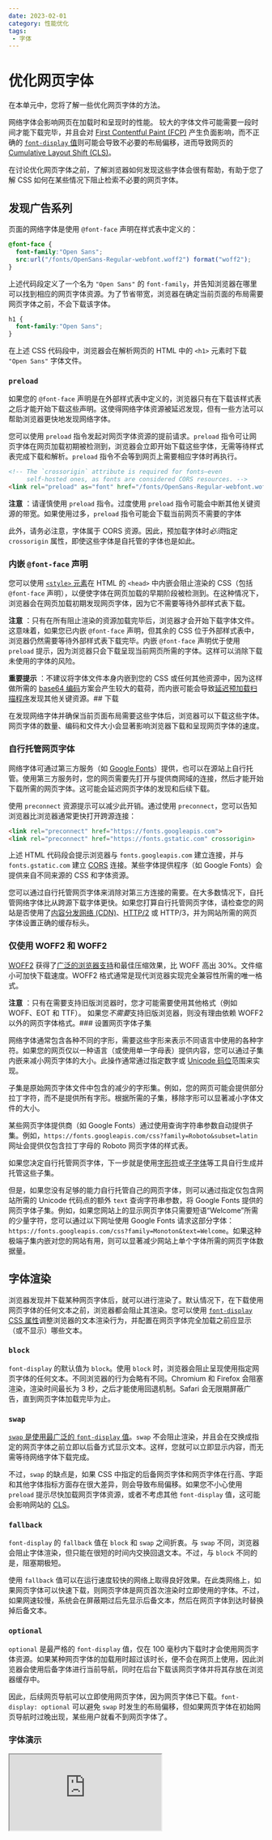 ```yaml
---
date: 2023-02-01
category: 性能优化
tags:
 - 字体
---
```

# 优化网页字体

在本单元中，您将了解一些优化网页字体的方法。

网络字体会影响网页在加载时和呈现时的性能。 较大的字体文件可能需要一段时间才能下载完毕，并且会对 [First Contentful Paint (FCP)](https://web.dev/articles/fcp) 产生负面影响，而不正确的 [`font-display` 值](https://developer.mozilla.org/docs/Web/CSS/@font-face/font-display)则可能会导致不必要的布局偏移，进而导致网页的[Cumulative Layout Shift (CLS)](https://web.dev/articles/cls)。

在讨论优化网页字体之前，了解浏览器如何发现这些字体会很有帮助，有助于您了解 CSS 如何在某些情况下阻止检索不必要的网页字体。

## 发现广告系列

页面的网络字体是使用 `@font-face` 声明在样式表中定义的：

```css
@font-face {
  font-family:"Open Sans";
  src:url("/fonts/OpenSans-Regular-webfont.woff2") format("woff2");
}
```

上述代码段定义了一个名为 `"Open Sans"` 的 `font-family`，并告知浏览器在哪里可以找到相应的网页字体资源。为了节省带宽，浏览器在确定当前页面的布局需要网页字体之前，不会下载该字体。

```css
h1 {
  font-family:"Open Sans";
}
```

在上述 CSS 代码段中，浏览器会在解析网页的 HTML 中的 `<h1>` 元素时下载 `"Open Sans"` 字体文件。

### `preload`

如果您的 `@font-face` 声明是在外部样式表中定义的，浏览器只有在下载该样式表之后才能开始下载这些声明。这使得网络字体资源被延迟发现，但有一些方法可以帮助浏览器更快地发现网络字体。

您可以使用 `preload` 指令发起对网页字体资源的提前请求。`preload` 指令可让网页字体在网页加载初期被检测到，浏览器会立即开始下载这些字体，无需等待样式表完成下载和解析。`preload` 指令不会等到网页上需要相应字体时再执行。

```html
<!-- The `crossorigin` attribute is required for fonts—even
     self-hosted ones, as fonts are considered CORS resources. -->
<link rel="preload" as="font" href="/fonts/OpenSans-Regular-webfont.woff2" crossorigin>
```

**注意** ：请谨慎使用 `preload` 指令。过度使用 `preload` 指令可能会中断其他关键资源的带宽。如果使用过多，`preload` 指令可能会下载当前网页不需要的字体

此外，请务必注意，字体属于 CORS 资源。因此，预加载字体时*必须*指定 `crossorigin` 属性，即使这些字体是自托管的字体也是如此。

### 内嵌 `@font-face` **声明**

您可以使用 [`<style>` 元素](https://developer.mozilla.org/docs/Web/HTML/Element/style)在 HTML 的 `<head>` 中内嵌会阻止渲染的 CSS（包括 `@font-face` 声明），以便使字体在网页加载的早期阶段被检测到。在这种情况下，浏览器会在网页加载初期发现网页字体，因为它不需要等待外部样式表下载。

**注意** ：只有在所有阻止渲染的资源加载完毕后，浏览器才会开始下载字体文件。这意味着，如果您已内嵌 `@font-face` 声明，但其余的 CSS 位于外部样式表中，浏览器仍然需要等待外部样式表下载完毕。内嵌 `@font-face` 声明优于使用 `preload` 提示，因为浏览器只会下载呈现当前网页所需的字体。这样可以消除下载未使用的字体的风险。

**重要提示** ：不建议将字体文件本身内嵌到您的 CSS 或任何其他资源中，因为这样做所需的 [base64 编码](https://developer.mozilla.org/docs/Glossary/Base64)方案会产生较大的载荷，而内嵌可能会导致[延迟预加载扫描程序](https://web.dev/articles/preload-scanner#inlining_too_many_resources)发现其他关键资源。## 下载

在发现网络字体并确保当前页面布局需要这些字体后，浏览器可以下载这些字体。网页字体的数量、编码和文件大小会显著影响浏览器下载和呈现网页字体的速度。

### 自行托管网页字体

网络字体可通过第三方服务（如 [Google Fonts](https://fonts.google.com/)）提供，也可以在源站上自行托管。使用第三方服务时，您的网页需要先打开与提供商网域的连接，然后才能开始下载所需的网页字体。这可能会延迟网页字体的发现和后续下载。

使用 `preconnect` 资源提示可以减少此开销。通过使用 `preconnect`，您可以告知浏览器比浏览器通常更快打开跨源连接：

```html
<link rel="preconnect" href="https://fonts.googleapis.com">  
<link rel="preconnect" href="https://fonts.gstatic.com" crossorigin>
```

上述 HTML 代码段会提示浏览器与 `fonts.googleapis.com` 建立连接，并与 `fonts.gstatic.com` 建立 [CORS](https://developer.mozilla.org/docs/Web/HTTP/CORS) 连接。某些字体提供程序（如 Google Fonts）会提供来自不同来源的 CSS 和字体资源。

您可以通过自行托管网页字体来消除对第三方连接的需要。在大多数情况下，自托管网络字体比从跨源下载字体更快。如果您打算自行托管网页字体，请检查您的网站是否使用了[内容分发网络 (CDN)](https://web.dev/articles/content-delivery-networks)、[HTTP/2](https://web.dev/articles/performance-http2) 或 HTTP/3，并为网站所需的网页字体设置正确的缓存标头。

### 仅使用 WOFF2 和 WOFF2

[WOFF2](https://www.w3.org/TR/WOFF2/) 获得了[广泛的浏览器支持](https://caniuse.com/woff2)和最佳压缩效果，比 WOFF 高出 30%。文件缩小可加快下载速度。WOFF2 格式通常是现代浏览器实现完全兼容性所需的唯一格式。

**注意** ：只有在需要支持旧版浏览器时，您才可能需要使用其他格式（例如 WOFF、EOT 和 TTF）。 如果您*不需要*支持旧版浏览器，则没有理由依赖 WOFF2 以外的网页字体格式。### 设置网页字体子集

网络字体通常包含各种不同的字形，需要这些字形来表示不同语言中使用的各种字符。如果您的网页仅以一种语言（或使用单一字母表）提供内容，您可以通过子集内嵌来减小网页字体的大小。此操作通常通过指定数字或 [Unicode 码位](https://en.wikipedia.org/wiki/Code_point#In_Unicode)范围来实现。

子集是原始网页字体文件中包含的减少的字形集。例如，您的网页可能会提供部分拉丁字符，而不是提供所有字形。根据所需的子集，移除字形可以显著减小字体文件的大小。

某些网页字体提供商（如 Google Fonts）通过使用查询字符串参数自动提供子集。例如，`https://fonts.googleapis.com/css?family=Roboto&subset=latin` 网址会提供仅包含拉丁字母的 Roboto 网页字体的样式表。

如果您决定自行托管网页字体，下一步就是使用[字形符](https://github.com/zachleat/glyphhanger)或[子字体](https://github.com/Munter/subfont)等工具自行生成并托管这些子集。

但是，如果您没有足够的能力自行托管自己的网页字体，则可以通过指定仅包含网站所需的 Unicode 代码点的额外 `text` 查询字符串参数，将 Google Fonts 提供的网页字体子集。例如，如果您网站上的显示网页字体只需要短语“Welcome”所需的少量字符，您可以通过以下网址使用 Google Fonts 请求这部分字体：`https://fonts.googleapis.com/css?family=Monoton&text=Welcome`。如果这种极端子集内嵌对您的网站有用，则可以显著减少网站上单个字体所需的网页字体数据量。

## 字体渲染

浏览器发现并下载某种网页字体后，就可以进行渲染了。默认情况下，在下载使用网页字体的任何文本之前，浏览器都会阻止其渲染。您可以使用 [`font-display` CSS 属性](https://developer.mozilla.org/docs/Web/CSS/@font-face/font-display)调整浏览器的文本渲染行为，并配置在网页字体完全加载之前应显示（或不显示）哪些文本。

### `block`

`font-display` 的默认值为 `block`。使用 `block` 时，浏览器会阻止呈现使用指定网页字体的任何文本。不同浏览器的行为会略有不同。Chromium 和 Firefox 会阻塞渲染，渲染时间最长为 3 秒，之后才能使用回退机制。Safari 会无限期屏蔽广告，直到网页字体加载完毕为止。

### `swap`

[`swap` 是使用最广泛的 `font-display` 值](https://almanac.httparchive.org/en/2022/fonts#fig-13)。`swap` 不会阻止渲染，并且会在交换成指定的网页字体之前立即以后备方式显示文本。这样，您就可以立即显示内容，而无需等待网络字体下载完成。

不过，`swap` 的缺点是，如果 CSS 中指定的后备网页字体和网页字体在行高、字距和其他字体指标方面存在很大差异，则会导致布局偏移。如果您不小心使用 `preload` 提示尽快加载网页字体资源，或者不考虑其他 `font-display` 值，这可能会影响网站的 [CLS](https://web.dev/articles/cls)。

### `fallback`

`font-display` 的 `fallback` 值在 `block` 和 `swap` 之间折衷。与 `swap` 不同，浏览器会阻止字体渲染，但只能在很短的时间内交换回退文本。不过，与 `block` 不同的是，阻塞期极短。

使用 `fallback` 值可以在运行速度较快的网络上取得良好效果。在此类网络上，如果网页字体可以快速下载，则网页字体是网页首次渲染时立即使用的字体。不过，如果网速较慢，系统会在屏蔽期过后先显示后备文本，然后在网页字体到达时替换掉后备文本。

### `optional`

`optional` 是最严格的 `font-display` 值，仅在 100 毫秒内下载时才会使用网页字体资源。如果某种网页字体的加载用时超过该时长，便不会在网页上使用，因此浏览器会使用后备字体进行当前导航，同时在后台下载该网页字体并将其存放在浏览器缓存中。

因此，后续网页导航可以立即使用网页字体，因为网页字体已下载。`font-display: optional` 可以避免 `swap` 时发生的布局偏移，但如果网页字体在初始网页导航时过晚出现，某些用户就看不到网页字体了。

### 字体演示

<iframe allow="camera; clipboard-read; clipboard-write; encrypted-media; geolocation; microphone; midi" loading="lazy" src="https://glitch.com/embed/#!/embed/learn-performance-fonts?attributionHidden=true&amp;sidebarCollapsed=true&amp;previewSize=100" data-darkreader-inline-border-top="" data-darkreader-inline-border-right="" data-darkreader-inline-border-bottom="" data-darkreader-inline-border-left="" data-title="Glitch 上的“learn-performance-fonts”"></iframe>


